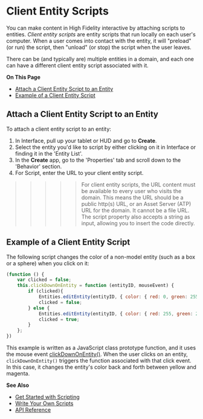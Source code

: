 # Client Entity Scripts

You can make content in High Fidelity interactive by attaching scripts to entities. *Client entity scripts* are entity scripts that run locally on each user's computer. When a user comes into contact with the entity, it will "preload" (or run) the script, then "unload" (or stop) the script when the user leaves. 

There can be (and typically are) multiple entities in a domain, and each one can have a different client entity script associated with it. 

**On This Page**
* [Attach a Client Entity Script to an Entity](#attach-a-client-entity-script-to-an-entity)
* [Example of a Client Entity Script](#example-of-a-client-entity-script)

## Attach a Client Entity Script to an Entity
To attach a client entity script to an entity: 
1. In Interface, pull up your tablet or HUD and go to **Create**.
2. Select the entity you'd like to script by either clicking on it in Interface or finding it in the 'Entity List'.
3. In the **Create** app, go to the 'Properties' tab and scroll down to the 'Behavior' section. 
4. For Script, enter the URL to your client entity script. 

>>>>>For client entity scripts, the URL content must be available to every user who visits the domain. This means the URL should be a public http(s) URL, or an Asset Server (ATP) URL for the domain. It cannot be a file URL. The script property also accepts a string as input, allowing you to insert the code directly.  

## Example of a Client Entity Script
The following script changes the color of a non-model entity (such as a box or a sphere) when you click on it: 

```javascript
(function () {
    var clicked = false;
    this.clickDownOnEntity = function (entityID, mouseEvent) {
        if (clicked){
            Entities.editEntity(entityID, { color: { red: 0, green: 255, blue: 255} });
            clicked = false;
        } else {
            Entities.editEntity(entityID, { color: { red: 255, green: 255, blue: 0} });
            clicked = true;
        }
    };
})

```

This example is written as a JavaScript class prototype function, and it uses the mouse event [clickDownOnEntity()](https://ingerjm0.github.io/hifi-api-docs/entities.html#.sendClickDownOnEntity). When the user clicks on an entity, `clickDownOnEntity()` triggers the function associated with that click event. In this case, it changes the entity's color back and forth between yellow and magenta.

**See Also**

- [Get Started with Scripting](get-started-with-scripting)
- [Write Your Own Scripts](write-scripts)
- [API Reference](https://ingerjm0.github.io/hifi-api-docs)